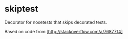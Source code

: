 skiptest
========

Decorator for nosetests that skips decorated tests.

Based on code from [http://stackoverflow.com/a/7687714]
